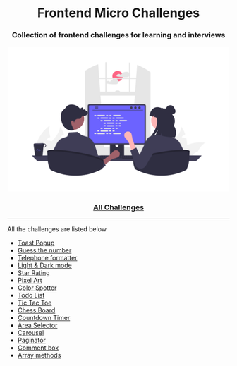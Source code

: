 <div align="center">
  <h1>Frontend Micro Challenges</h1>
  <h3>Collection of frontend challenges for learning and interviews</h3>
  <a href="https://sadanandpai.github.io/frontend-micro-challenges/"><img src="cover.png" alt="web programming" width="500px" /></a>
</div>

<div align="center">
  <h3><a href="https://sadanandpai.github.io/frontend-micro-challenges/">All Challenges</a></h3>
</div>

---

All the challenges are listed below

- [Toast Popup](https://sadanandpai.github.io/frontend-micro-challenges/mc/toast-popup/)
- [Guess the number](https://sadanandpai.github.io/frontend-micro-challenges/mc/guess-the-number/)
- [Telephone formatter](https://sadanandpai.github.io/frontend-micro-challenges/mc/telephone-formatter/)
- [Light & Dark mode](https://sadanandpai.github.io/frontend-micro-challenges/mc/theme/)
- [Star Rating](https://sadanandpai.github.io/frontend-micro-challenges/mc/star-rating/)
- [Pixel Art](https://sadanandpai.github.io/frontend-micro-challenges/mc/pixel-art/)
- [Color Spotter](https://sadanandpai.github.io/frontend-micro-challenges/mc/color-spotter/)
- [Todo List](https://sadanandpai.github.io/frontend-micro-challenges/mc/todo-list/)
- [Tic Tac Toe](https://sadanandpai.github.io/frontend-micro-challenges/mc/tic-tac-toe/)
- [Chess Board](https://sadanandpai.github.io/frontend-micro-challenges/mc/chess-board/)
- [Countdown Timer](https://sadanandpai.github.io/frontend-micro-challenges/mc/timer/)
- [Area Selector](https://sadanandpai.github.io/frontend-micro-challenges/mc/area-selector/)
- [Carousel](https://sadanandpai.github.io/frontend-micro-challenges/mc/carousel/)
- [Paginator](https://sadanandpai.github.io/frontend-micro-challenges/mc/paginator/)
- [Comment box](https://sadanandpai.github.io/frontend-micro-challenges/mc/comment-box/)
- [Array methods](https://sadanandpai.github.io/frontend-micro-challenges/mc/array-methods/)

